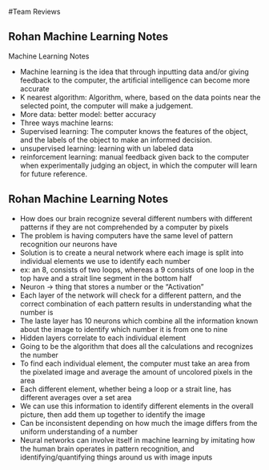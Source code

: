 #Team Reviews

## Rohan Machine Learning Notes
Machine Learning Notes

- Machine learning is the idea that through inputting data and/or giving feedback to the computer, the artificial intelligence can become more accurate
- K nearest algorithm: Algorithm, where, based on the data points near the selected point, the computer will make a judgement.
- More data: better model: better accuracy
- Three ways machine learns:
- Supervised learning: The computer knows the features of the object, and the labels of the object to make an informed decision.
- unsupervised learning: learning with un labeled data
- reinforcement learning: manual feedback given back to the computer when experimentally judging an object, in which the computer will learn for future reference.


## Rohan Machine Learning Notes

- How does our brain recognize several different numbers with different patterns if they are not comprehended by a computer by pixels
- The problem is having computers have the same level of pattern recognition our neurons have
- Solution is to create a neural network where each image is split into individual elements we use to identify each number
- ex: an 8, consists of two loops, whereas a 9 consists of one loop in the top have and a strait line segment in the bottom half
- Neuron → thing that stores a number or the “Activation”
- Each layer of the network will check for a different pattern, and the correct combination of each pattern results in understanding what the number is
- The laste layer has 10 neurons which combine all the information known about the image to identify which number it is from one to nine
- Hidden layers correlate to each individual element
- Going to be the algorithm that does all the calculations and recognizes the number
- To find each individual element, the computer must take an area from the pixelated image and average the amount of uncolored pixels in the area
- Each different element, whether being a loop or a strait line, has different averages over a set area
- We can use this information to identify different elements in the overall picture, then add them up together to identify the image
- Can be inconsistent depending on how much the image differs from the uniform understanding of a number
- Neural networks can involve itself in machine learning by imitating how the human brain operates in pattern recognition, and identifying/quantifying things around us with image inputs
